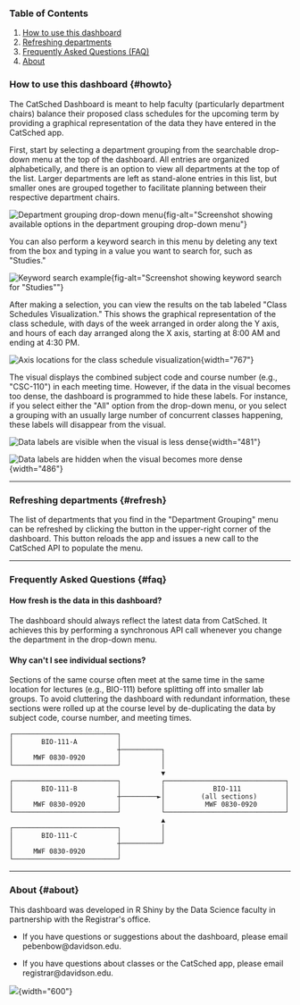 ### Table of Contents

1.  [How to use this dashboard](#howto)
2.  [Refreshing departments](#refresh)
3.  [Frequently Asked Questions (FAQ)](#faq)
4.  [About](#about)

### How to use this dashboard {#howto}

The CatSched Dashboard is meant to help faculty (particularly department chairs) 
balance their proposed class schedules for the upcoming term by providing a 
graphical representation of the data they have entered in the CatSched app.

First, start by selecting a department grouping from the searchable drop-down 
menu at the top of the dashboard. All entries are organized alphabetically, and 
there is an option to view all departments at the top of the list. Larger 
departments are left as stand-alone entries in this list, but smaller ones are 
grouped together to facilitate planning between their respective department 
chairs.

![Department grouping drop-down menu](img/selectDeptNoSearch.png){fig-alt="Screenshot showing available options in the department grouping drop-down menu"}

You can also perform a keyword search in this menu by deleting any text from the 
box and typing in a value you want to search for, such as "Studies."

![Keyword search example](img/selectDeptWithSearch.png){fig-alt="Screenshot showing keyword search for \"Studies\""}

After making a selection, you can view the results on the tab labeled "Class 
Schedules Visualization." This shows the graphical representation of the class 
schedule, with days of the week arranged in order along the Y axis, and hours of 
each day arranged along the X axis, starting at 8:00 AM and ending at 4:30 PM.

![Axis locations for the class schedule visualization](img/vizAxes.png){width="767"}

The visual displays the combined subject code and course number (e.g., "CSC-110") 
in each meeting time. However, if the data in the visual becomes too dense, the 
dashboard is programmed to hide these labels. For instance, if you select either 
the "All" option from the drop-down menu, or you select a grouping with an 
usually large number of concurrent classes happening, these labels will 
disappear from the visual.

![Data labels are visible when the visual is less dense](img/vizDataLabelsVisible.png){width="481"}

![Data labels are hidden when the visual becomes more dense](img/vizDataLabelsHidden.png){width="486"}

------------------------------------------------------------------------

### Refreshing departments {#refresh}

The list of departments that you find in the "Department Grouping" menu can be 
refreshed by clicking the button in the upper-right corner of the dashboard. 
This button reloads the app and issues a new call to the CatSched API to populate 
the menu.

------------------------------------------------------------------------

### Frequently Asked Questions {#faq}

#### How fresh is the data in this dashboard?

The dashboard should always reflect the latest data from CatSched. It achieves 
this by performing a synchronous API call whenever you change the department in 
the drop-down menu.

#### Why can't I see individual sections?

Sections of the same course often meet at the same time in the same location for 
lectures (e.g., BIO-111) before splitting off into smaller lab groups. To avoid 
cluttering the dashboard with redundant information, these sections were rolled 
up at the course level by de-duplicating the data by subject code, course number, 
and meeting times.

```         
┌──────────────────────────┐                                          
│       BIO-111-A          │                                          
│                          ┼──────────┐                               
│     MWF 0830-0920        │          │                               
└──────────────────────────┘          │                               
                                      ▼                               
┌──────────────────────────┐          ┌──────────────────────────────┐
│       BIO-111-B          │          │            BIO-111           │
│                          ┼─────────►│         (all sections)       │
│     MWF 0830-0920        │          │          MWF 0830-0920       │
└──────────────────────────┘          └──────────────────────────────┘
                                      ▲                               
┌──────────────────────────┐          │                               
│       BIO-111-C          │          │                               
│                          ┼──────────┘                               
│     MWF 0830-0920        │                                          
└──────────────────────────┘                                          
```

------------------------------------------------------------------------

### About {#about}

This dashboard was developed in R Shiny by the Data Science faculty in partnership with the Registrar's office.

-   If you have questions or suggestions about the dashboard, please email pebenbow\@davidson.edu.

-   If you have questions about classes or the CatSched app, please email registrar\@davidson.edu.

![](img/davidson-wordmark-horizontal-lockup-black.png){width="600"}
